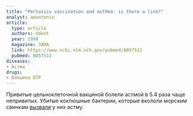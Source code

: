 ```yaml
---
title: "Pertussis vaccination and asthma: is there a link?"
analyst: amantonio
article:
  type: article
  authors: Odent
  year: 1994
  magazine: JAMA
  link: https://www.ncbi.nlm.nih.gov/pubmed/8057511
  pubmed: 8057511
diseases:
- Астма
drugs:
- Вакцина DTP
---
```


Привитые цельноклеточной вакциной болели астмой в 5.4 раза чаще непривитых.
Убитые коклюшные бактерии, которые вкололи морским свинкам [вызвали](https://www.ncbi.nlm.nih.gov/pubmed/2889487) у них астму.

